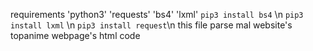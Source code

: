 requirements 'python3' 'requests' 'bs4' 'lxml'
`pip3 install bs4` \n 
`pip3 install lxml` \n
`pip3 install request`\n
this file parse mal website's topanime webpage's html code  
